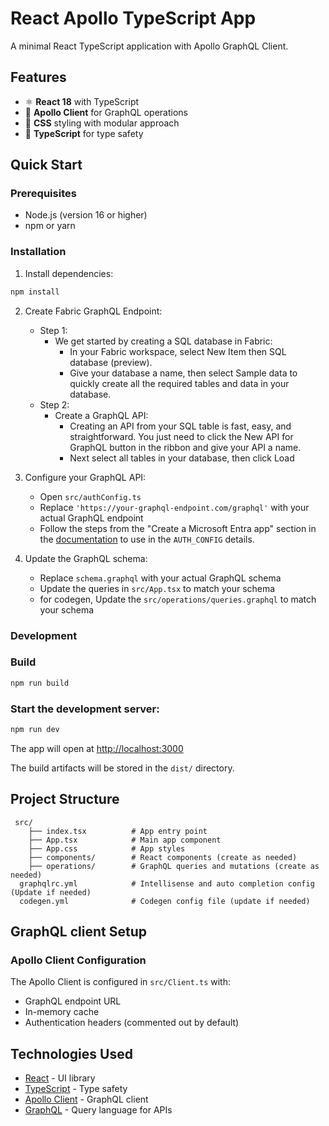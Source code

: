 # React Apollo TypeScript App

A minimal React TypeScript application with Apollo GraphQL Client.

## Features

- ⚛️ **React 18** with TypeScript
- 🚀 **Apollo Client** for GraphQL operations
- 🎨 **CSS** styling with modular approach
- 🔧 **TypeScript** for type safety

## Quick Start

### Prerequisites

- Node.js (version 16 or higher)
- npm or yarn

### Installation

1. Install dependencies:
```bash
npm install
```

2. Create Fabric GraphQL Endpoint:
   - Step 1:
      - We get started by creating a SQL database in Fabric:
         - In your Fabric workspace, select New Item then SQL database (preview).
         - Give your database a name, then select Sample data to quickly create all the required tables and data in your database.
   - Step 2:
      - Create a GraphQL API:
         - Creating an API from your SQL table is fast, easy, and straightforward. You just need to click the New API for GraphQL button in the ribbon and give your API a name.
         - Next select all tables in your database, then click Load

3. Configure your GraphQL API:
   - Open `src/authConfig.ts`
   - Replace `'https://your-graphql-endpoint.com/graphql'` with your actual GraphQL endpoint
   - Follow the steps from the "Create a Microsoft Entra app" section in the [documentation](https://learn.microsoft.com/en-us/fabric/data-engineering/connect-apps-api-graphql#create-a-microsoft-entra-app) to use in the `AUTH_CONFIG` details.

4. Update the GraphQL schema:
   - Replace `schema.graphql` with your actual GraphQL schema
   - Update the queries in `src/App.tsx` to match your schema
   - for codegen, Update the `src/operations/queries.graphql` to match your schema

### Development

### Build

```bash
npm run build
```

### Start the development server:
```bash
npm run dev
```

The app will open at [http://localhost:3000](http://localhost:3000)



The build artifacts will be stored in the `dist/` directory.

## Project Structure

```
 src/
    ├── index.tsx          # App entry point
    ├── App.tsx            # Main app component
    ├── App.css            # App styles
    ├── components/        # React components (create as needed)
    ├── operations/        # GraphQL queries and mutations (create as needed)
  graphqlrc.yml            # Intellisense and auto completion config (Update if needed)
  codegen.yml              # Codegen config file (update if needed)
```

## GraphQL client Setup

### Apollo Client Configuration

The Apollo Client is configured in `src/Client.ts` with:
- GraphQL endpoint URL
- In-memory cache
- Authentication headers (commented out by default)


## Technologies Used

- [React](https://reactjs.org/) - UI library
- [TypeScript](https://www.typescriptlang.org/) - Type safety
- [Apollo Client](https://www.apollographql.com/docs/react/) - GraphQL client
- [GraphQL](https://graphql.org/) - Query language for APIs


